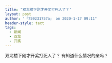 ```yaml
---
title: "双龙楼下刚才开奖打死人了？"
layout: post
author: "「759231757a」 on 2020-1-17 09:11"
header-style: text
tags:
  - 新闻
  - 双龙
  - 开奖
---
```


<head></head>
<body>
  双龙楼下刚才开奖打死人了？ 有知道什么情况的亲吗？
 <br>
</body>


